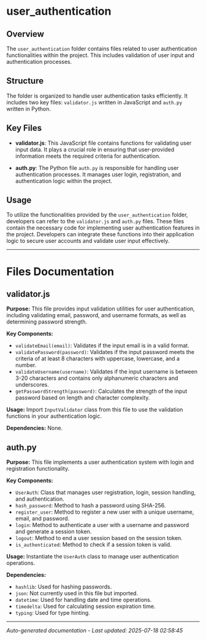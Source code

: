 # user_authentication

## Overview
The `user_authentication` folder contains files related to user authentication functionalities within the project. This includes validation of user input and authentication processes.

## Structure
The folder is organized to handle user authentication tasks efficiently. It includes two key files: `validator.js` written in JavaScript and `auth.py` written in Python.

## Key Files
- **validator.js**: This JavaScript file contains functions for validating user input data. It plays a crucial role in ensuring that user-provided information meets the required criteria for authentication.
  
- **auth.py**: The Python file `auth.py` is responsible for handling user authentication processes. It manages user login, registration, and authentication logic within the project.

## Usage
To utilize the functionalities provided by the `user_authentication` folder, developers can refer to the `validator.js` and `auth.py` files. These files contain the necessary code for implementing user authentication features in the project. Developers can integrate these functions into their application logic to secure user accounts and validate user input effectively.

---

# Files Documentation

## validator.js

**Purpose:** This file provides input validation utilities for user authentication, including validating email, password, and username formats, as well as determining password strength.

**Key Components:**
- `validateEmail(email)`: Validates if the input email is in a valid format.
- `validatePassword(password)`: Validates if the input password meets the criteria of at least 8 characters with uppercase, lowercase, and a number.
- `validateUsername(username)`: Validates if the input username is between 3-20 characters and contains only alphanumeric characters and underscores.
- `getPasswordStrength(password)`: Calculates the strength of the input password based on length and character complexity.

**Usage:** Import `InputValidator` class from this file to use the validation functions in your authentication logic.

**Dependencies:** None.

## auth.py

**Purpose:** This file implements a user authentication system with login and registration functionality.

**Key Components:**
- `UserAuth`: Class that manages user registration, login, session handling, and authentication.
- `hash_password`: Method to hash a password using SHA-256.
- `register_user`: Method to register a new user with a unique username, email, and password.
- `login`: Method to authenticate a user with a username and password and generate a session token.
- `logout`: Method to end a user session based on the session token.
- `is_authenticated`: Method to check if a session token is valid.

**Usage:** Instantiate the `UserAuth` class to manage user authentication operations.

**Dependencies:**
- `hashlib`: Used for hashing passwords.
- `json`: Not currently used in this file but imported.
- `datetime`: Used for handling date and time operations.
- `timedelta`: Used for calculating session expiration time.
- `typing`: Used for type hinting.

---
*Auto-generated documentation - Last updated: 2025-07-18 02:58:45*
